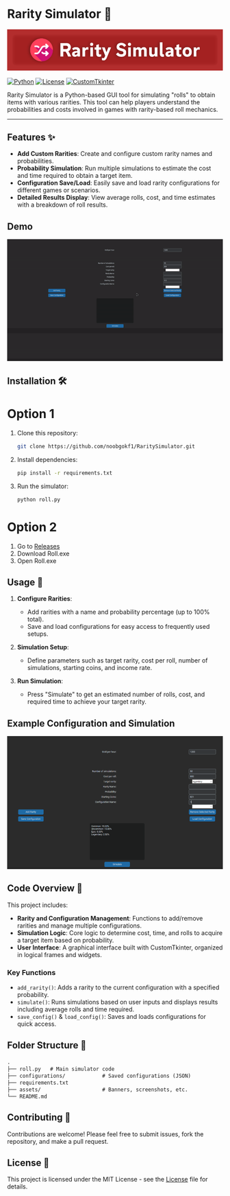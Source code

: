 # Rarity Simulator 🎲
![Rarity Simulator Banner](./assets/banner.png)

[![Python](https://img.shields.io/badge/Python-3.x-blue.svg)](https://www.python.org/)
[![License](https://img.shields.io/badge/license-MIT-green.svg)](LICENSE)
[![CustomTkinter](https://img.shields.io/badge/CustomTkinter-v5.0-brightgreen.svg)](https://github.com/TomSchimansky/CustomTkinter)

Rarity Simulator is a Python-based GUI tool for simulating "rolls" to obtain items with various rarities. This tool can help players understand the probabilities and costs involved in games with rarity-based roll mechanics.

---

## Features ✨

- **Add Custom Rarities**: Create and configure custom rarity names and probabilities.
- **Probability Simulation**: Run multiple simulations to estimate the cost and time required to obtain a target item.
- **Configuration Save/Load**: Easily save and load rarity configurations for different games or scenarios.
- **Detailed Results Display**: View average rolls, cost, and time estimates with a breakdown of roll results.

## Demo
![Rarity Simulator Demo](./assets/demo.gif) <!-- Put a GIF showing how to use the simulator -->

## Installation 🛠️

# Option 1

1. Clone this repository:
    ```bash
    git clone https://github.com/noobgokf1/RaritySimulator.git
    ```
2. Install dependencies:
    ```bash
    pip install -r requirements.txt
    ```
3. Run the simulator:
    ```bash
    python roll.py
    ```
# Option 2
1. Go to [Releases](https://github.com/noobgokf1/RaritySimulator/releases)
2. Download Roll.exe
3. Open Roll.exe


## Usage 📖

1. **Configure Rarities**:
   - Add rarities with a name and probability percentage (up to 100% total).
   - Save and load configurations for easy access to frequently used setups.

2. **Simulation Setup**:
   - Define parameters such as target rarity, cost per roll, number of simulations, starting coins, and income rate.
   
3. **Run Simulation**:
   - Press "Simulate" to get an estimated number of rolls, cost, and required time to achieve your target rarity.

## Example Configuration and Simulation
![Example Configuration](./assets/example_config.png)

## Code Overview 🧩

This project includes:
- **Rarity and Configuration Management**: Functions to add/remove rarities and manage multiple configurations.
- **Simulation Logic**: Core logic to determine cost, time, and rolls to acquire a target item based on probability.
- **User Interface**: A graphical interface built with CustomTkinter, organized in logical frames and widgets.

### Key Functions
- `add_rarity()`: Adds a rarity to the current configuration with a specified probability.
- `simulate()`: Runs simulations based on user inputs and displays results including average rolls and time required.
- `save_config()` & `load_config()`: Saves and loads configurations for quick access.

## Folder Structure 📂
```plaintext
.
├── roll.py   # Main simulator code
├── configurations/            # Saved configurations (JSON)
├── requirements.txt
├── assets/                    # Banners, screenshots, etc.
└── README.md
```
## Contributing 🤝
Contributions are welcome! Please feel free to submit issues, fork the repository, and make a pull request.

## License 📝
This project is licensed under the MIT License - see the [License](LICENSE) file for details.
